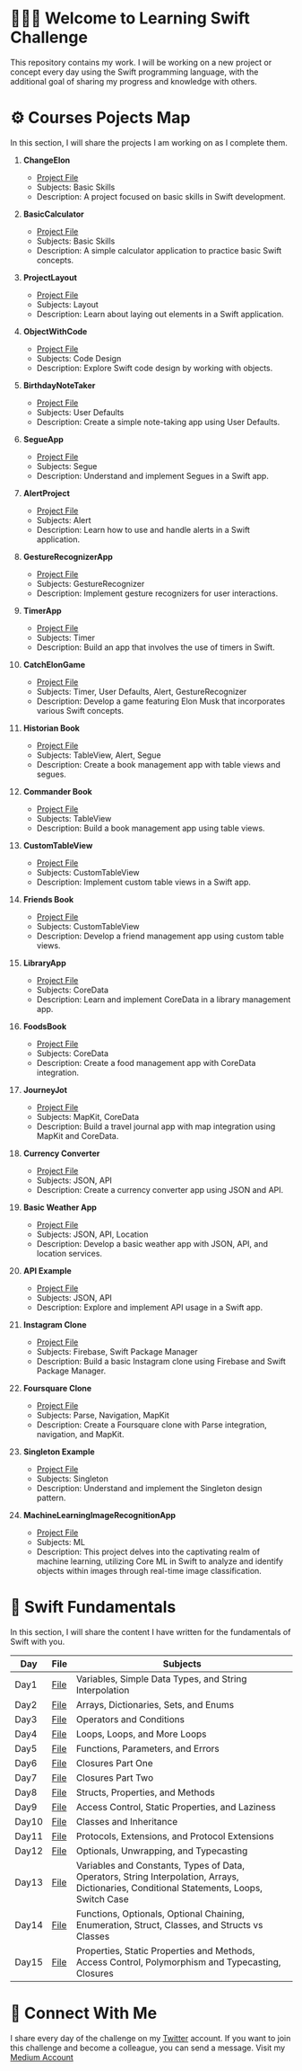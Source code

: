 
# 👨🏻‍💻 Welcome to Learning Swift Challenge 

This repository contains my work. I will be working on a new project or concept every day using the Swift programming language, with the additional goal of sharing my progress and knowledge with others.

# ⚙️ Courses Pojects Map 
In this section, I will share the projects I am working on as I complete them.
1. **ChangeElon**
   - [Project File](https://github.com/ahmettunahanbekdas/LearningSwift/tree/main/Project%201-%20ChangeElon)
   - Subjects: Basic Skills
   - Description: A project focused on basic skills in Swift development.

2. **BasicCalculator**
   - [Project File](https://github.com/ahmettunahanbekdas/LearningSwift/tree/main/Project%201-%20Calculator)
   - Subjects: Basic Skills
   - Description: A simple calculator application to practice basic Swift concepts.

3. **ProjectLayout**
   - [Project File](https://github.com/ahmettunahanbekdas/LearningSwift/tree/main/Project%203-%20ProjectLayout)
   - Subjects: Layout
   - Description: Learn about laying out elements in a Swift application.

4. **ObjectWithCode**
   - [Project File](https://github.com/ahmettunahanbekdas/LearningSwift/tree/main/Project%204-%20ObjectWithCode)
   - Subjects: Code Design
   - Description: Explore Swift code design by working with objects.

5. **BirthdayNoteTaker**
   - [Project File](https://github.com/ahmettunahanbekdas/LearningSwift/tree/main/Project%205-%20BirthdayNoteTaker)
   - Subjects: User Defaults
   - Description: Create a simple note-taking app using User Defaults.

6. **SegueApp**
   - [Project File](https://github.com/ahmettunahanbekdas/LearningSwift/tree/main/Project%206-%20SegueApp)
   - Subjects: Segue
   - Description: Understand and implement Segues in a Swift app.

7. **AlertProject**
   - [Project File](https://github.com/ahmettunahanbekdas/LearningSwift/tree/main/Project%207-%20AlertProject)
   - Subjects: Alert
   - Description: Learn how to use and handle alerts in a Swift application.

8. **GestureRecognizerApp**
   - [Project File](https://github.com/ahmettunahanbekdas/LearningSwift/tree/main/Project%208-%20GestureRecognizerApp)
   - Subjects: GestureRecognizer
   - Description: Implement gesture recognizers for user interactions.

9. **TimerApp**
   - [Project File](https://github.com/ahmettunahanbekdas/LearningSwift/tree/main/Project%209-%20Timer%20Project)
   - Subjects: Timer
   - Description: Build an app that involves the use of timers in Swift.

10. **CatchElonGame**
    - [Project File](https://github.com/ahmettunahanbekdas/LearningSwift/tree/main/Project%2010-%20CatchElon)
    - Subjects: Timer, User Defaults, Alert, GestureRecognizer
    - Description: Develop a game featuring Elon Musk that incorporates various Swift concepts.

11. **Historian Book**
    - [Project File](https://github.com/ahmettunahanbekdas/LearningSwift/tree/main/Project%2011-%20HistorianBook%20)
    - Subjects: TableView, Alert, Segue
    - Description: Create a book management app with table views and segues.

12. **Commander Book**
    - [Project File](https://github.com/ahmettunahanbekdas/LearningSwift/tree/main/Project%2012-%20CommanderBook)
    - Subjects: TableView
    - Description: Build a book management app using table views.

13. **CustomTableView**
    - [Project File](https://github.com/ahmettunahanbekdas/LearningSwift/tree/main/Project%2013-%20CustomTableView)
    - Subjects: CustomTableView
    - Description: Implement custom table views in a Swift app.

14. **Friends Book**
    - [Project File](https://github.com/ahmettunahanbekdas/LearningSwift/tree/main/Project%2014-%20FriendsBook)
    - Subjects: CustomTableView
    - Description: Develop a friend management app using custom table views.

15. **LibraryApp**
    - [Project File](https://github.com/ahmettunahanbekdas/LearningSwift/tree/main/Project%2015-%20LibraryApp)
    - Subjects: CoreData
    - Description: Learn and implement CoreData in a library management app.

16. **FoodsBook**
    - [Project File](https://github.com/ahmettunahanbekdas/LearningSwift/tree/main/Project%2016-%20FoodsBook)
    - Subjects: CoreData
    - Description: Create a food management app with CoreData integration.

17. **JourneyJot**
    - [Project File](https://github.com/ahmettunahanbekdas/LearningSwift/tree/main/Project%2017-%20JourneyJot)
    - Subjects: MapKit, CoreData
    - Description: Build a travel journal app with map integration using MapKit and CoreData.

18. **Currency Converter**
    - [Project File](https://github.com/ahmettunahanbekdas/LearningSwift/tree/main/Project%2018-%20CurrencyConverter)
    - Subjects: JSON, API
    - Description: Create a currency converter app using JSON and API.

19. **Basic Weather App**
    - [Project File](https://github.com/ahmettunahanbekdas/LearningSwift/tree/main/Project%2019-%20BasicWeatherApp)
    - Subjects: JSON, API, Location
    - Description: Develop a basic weather app with JSON, API, and location services.

20. **API Example**
    - [Project File](https://github.com/ahmettunahanbekdas/LearningSwift/tree/main/Project%2020-%20APIexample)
    - Subjects: JSON, API
    - Description: Explore and implement API usage in a Swift app.

21. **Instagram Clone**
    - [Project File](https://github.com/ahmettunahanbekdas/LearningSwift/tree/main/Project%2021-%20BasicInstagramClone)
    - Subjects: Firebase, Swift Package Manager
    - Description: Build a basic Instagram clone using Firebase and Swift Package Manager.

22. **Foursquare Clone**
    - [Project File](https://github.com/ahmettunahanbekdas/LearningSwift/tree/main/Project%2022-%20FoursquareClone)
    - Subjects: Parse, Navigation, MapKit
    - Description: Create a Foursquare clone with Parse integration, navigation, and MapKit.

23. **Singleton Example**
    - [Project File](https://github.com/ahmettunahanbekdas/LearningSwift/tree/main/Project%2023-%20SingletonExample)
    - Subjects: Singleton
    - Description: Understand and implement the Singleton design pattern.

24. **MachineLearningImageRecognitionApp**
    - [Project File](https://github.com/ahmettunahanbekdas/LearningSwift/tree/main/Project%2024-%20MachineLearningImage)
    - Subjects: ML
    - Description: This project delves into the captivating realm of machine learning, utilizing Core ML in Swift to analyze and identify objects within images through real-time                     image classification.
       







# 📖 Swift Fundamentals
In this section, I will share the content I have written for the fundamentals of Swift with you.

| Day | File | Subjects |
| --- | ---- | -------- |
| Day1 | [File](https://github.com/ahmettunahanbekdas/LearningSwift/blob/main/Introduction%20to%20Swift/Day2(%20arrays%2C%20dictionaries%2C%20sets%2C%20and%20enums).md) | Variables, Simple Data Types, and String Interpolation|
| Day2 | [File](https://github.com/ahmettunahanbekdas/LearningSwift/blob/main/Introduction%20to%20Swift/Day2(%20arrays%2C%20dictionaries%2C%20sets%2C%20and%20enums).md) | Arrays, Dictionaries, Sets, and Enums |
| Day3 | [File](https://github.com/ahmettunahanbekdas/LearningSwift/blob/main/Introduction%20to%20Swift/Day3(operators%20and%20conditions).md) | Operators and Conditions |
| Day4 | [File](https://github.com/ahmettunahanbekdas/LearningSwift/blob/main/Introduction%20to%20Swift/Day4(loops).md) | Loops, Loops, and More Loops |
| Day5 | [File](https://github.com/ahmettunahanbekdas/LearningSwift/blob/main/Introduction%20to%20Swift/Day5(functions%2C%20parameters%2C%20and%20errors).md) | Functions, Parameters, and Errors |
| Day6 | [File](https://github.com/ahmettunahanbekdas/LearningSwift/blob/main/Introduction%20to%20Swift/Day6(closures%20part%20one).md) | Closures Part One |
| Day7 | [File](https://github.com/ahmettunahanbekdas/LearningSwift/blob/main/Introduction%20to%20Swift/Day7(closures%20part%20two).md) | Closures Part Two |
| Day8 | [File](https://github.com/ahmettunahanbekdas/LearningSwift/blob/main/Introduction%20to%20Swift/Day8(struct%20part%20one).md) | Structs, Properties, and Methods |
| Day9 | [File](https://github.com/ahmettunahanbekdas/LearningSwift/blob/main/Introduction%20to%20Swift/Day9(structs%20part%20two%20).md) | Access Control, Static Properties, and Laziness |
| Day10| [File](https://github.com/ahmettunahanbekdas/LearningSwift/blob/main/Introduction%20to%20Swift/Day9(structs%20part%20two%20).md) | Classes and Inheritance |
| Day11| [File](https://github.com/ahmettunahanbekdas/LearningSwift/blob/main/Introduction%20to%20Swift/Day11(protocols%2C%20extensions%2C%20and%20protocol%20extensions).md) | Protocols, Extensions, and Protocol Extensions |
| Day12| [File](https://github.com/ahmettunahanbekdas/LearningSwift/blob/main/Introduction%20to%20Swift/Day12(optionals%2C%20unwrapping%2C%20and%20typecasting).md) | Optionals, Unwrapping, and Typecasting |
| Day13| [File](https://github.com/ahmettunahanbekdas/LearningSwift/blob/main/Introduction%20to%20Swift/Day13(Summary1).md) | Variables and Constants, Types of Data, Operators, String Interpolation, Arrays, Dictionaries, Conditional Statements, Loops, Switch Case |
| Day14| [File](https://github.com/ahmettunahanbekdas/LearningSwift/blob/main/Introduction%20to%20Swift/Day14(Summary2).md) | Functions, Optionals, Optional Chaining, Enumeration, Struct, Classes, and Structs vs Classes |
| Day15| [File](https://github.com/ahmettunahanbekdas/LearningSwift/blob/main/Introduction%20to%20Swift/Day15(Summary3).md) | Properties, Static Properties and Methods, Access Control, Polymorphism and Typecasting, Closures |



# 🫡 Connect With Me
I share every day of the challenge on my [Twitter](https://twitter.com/tunahanbekdass) account. If you want to join this challenge and become a colleague, you can send a message.
Visit my [Medium Account](https://medium.com/@tunahanbekdas) 
